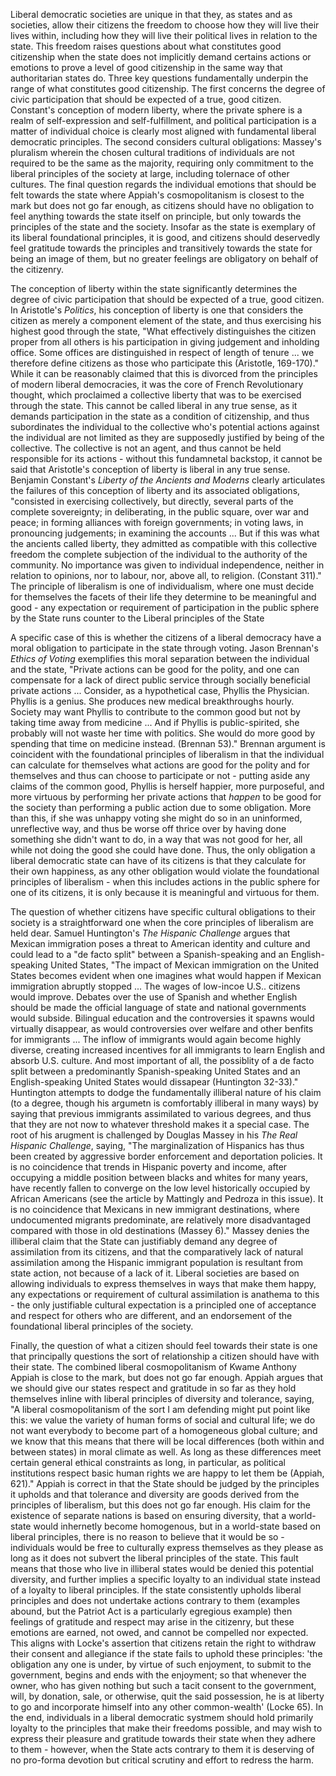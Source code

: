 Liberal democratic societies are unique in that they, as states and as societies, allow their citizens the freedom to choose how they will live their lives within, including how they will live their political lives in relation to the state. This freedom raises questions about what constitutes good citizenship when the state does not implicitly demand certains actions or emotions to prove a level of good citizenship in the same way that authoritarian states do. Three key questions fundamentally underpin the range of what constitutes good citizenship. The first concerns the degree of civic participation that should be expected of a true, good citizen. Constant's conception of modern liberty, where the private sphere is a realm of self-expression and self-fulfillment, and political participation is a matter of individual choice is clearly most aligned with fundamental liberal democratic principles. The second considers cultural obligations: Massey's pluralism wherein the chosen cultural traditions of individuals are not required to be the same as the majority, requiring only commitment to the liberal principles of the society at large, including tolernace of other cultures. The final question regards the individual emotions that should be felt towards the state where Appiah's cosmopolitanism is closest to the mark but does not go far enough, as citizens should have no obligation to feel anything towards the state itself on principle, but only towards the principles of the state and the society. Insofar as the state is exemplary of its liberal foundational principles, it is good, and citizens should deservedly feel gratitude towards the principles and transitively towards the state for being an image of them, but no greater feelings are obligatory on behalf of the citizenry.

The conception of liberty within the state significantly determines the degree of civic participation that should be expected of a true, good citizen. In Aristotle's _Politics_, his conception of liberty is one that considers the citizen as merely a component element of the state, and thus exercising his highest good through the state, "What effectively distinguishes the citizen proper from all others is his participation in giving judgement and inholding office. Some offices are distinguished in respect of length of tenure ... we therefore define citizens as those who participate this (Aristotle, 169-170)." While it can be reasonably claimed that this is divorced from the principles of modern liberal democracies, it was the core of French Revolutionary thought, which proclaimed a collective liberty that was to be exercised through the state. This cannot be called liberal in any true sense, as it demands participation in the state as a condition of citizenship, and thus subordinates the individual to the collective who's potential actions against the individual are not limited as they are supposedly justified by being of the collective. The collective is not an agent, and thus cannot be held responsible for its actions - without this fundamnetal backstop, it cannot be said that Aristotle's conception of liberty is liberal in any true sense. Benjamin Constant's _Liberty of the Ancients and Moderns_ clearly articulates the failures of this conception of liberty and its associated obligations, "consisted in exercising collectively, but directly, several parts of the complete sovereignty; in deliberating, in the public square, over war and peace; in forming alliances with foreign governments; in voting laws, in pronouncing judgements; in examining the accounts ... But if this was what the ancients called liberty, they admitted as compatible with this collective freedom the complete subjection of the individual to the authority of the community. No importance was given to individual independence, neither in relation to opinions, nor to labour, nor, above all, to religion. (Constant 311)." The principle of liberalism is one of individualism, where one must decide for themselves the facets of their life they determine to be meaningful and good - any expectation or requirement of participation in the public sphere by the State runs counter to the Liberal principles of the State

A specific case of this is whether the citizens of a liberal democracy have a moral obligation to participate in the state through voting. Jason Brennan's _Ethics of Voting_ exemplifies this moral separation between the individual and the state, "Private actions can be good for the polity, and one can compensate for a lack of direct public service through socially beneficial private actions ... Consider, as a hypothetical case, Phyllis the Physician. Phyllis is a genius. She produces new medical breakthroughs hourly. Society may want Phyllis to contribute to the common good but not by taking time away from medicine ... And if Phyllis is public-spirited, she probably will not waste her time with politics. She would do more good by spending that time on medicine instead. (Brennan 53)." Brennan argument is coincident with the foundational principles of liberalism in that the individual can calculate for themselves what actions are good for the polity and for themselves and thus can choose to participate or not - putting aside any claims of the common good, Phyllis is herself happier, more purposeful, and more virtuous by performing her private actions that _happen_ to be good for the society than performing a public action due to some obligation. More than this, if she was unhappy voting she might do so in an uninformed, unreflective way, and thus be worse off thrice over by having done something she didn't want to do, in a way that was not good for her, all while not doing the good she could have done. Thus, the only obligation a liberal democratic state can have of its citizens is that they calculate for their own happiness, as any other obligation would violate the foundational principles of liberalism - when this includes actions in the public sphere for one of its citizens, it is only because it is meaningful and virtuous for them.

The question of whether citizens have specific cultural obligations to their society is a straightforward one when the core principles of liberalism are held dear. Samuel Huntington's _The Hispanic Challenge_ argues that Mexican immigration poses a threat to American identity and culture and could lead to a "de facto split" between a Spanish-speaking and an English-speaking United States, "The impact of Mexican immigration on the United States becomes evident when one imagines what would happen if Mexican immigration abruptly stopped ... The wages of low-incoe U.S.. citizens would improve. Debates over the use of Spanish and whether English should be made the official language of state and national governments would subside. Bilingual education and the controversies it spawns would virtually disappear, as would controversies over welfare and other benfits for immigrants ... The inflow of immigrants would again become highly diverse, creating increased incentives for all immigrants to learn English and absorb U.S. culture. And most important of all, the possiblity of a de facto split between a predominantly Spanish-speaking United States and an English-speaking United States would dissapear (Huntington 32-33)." Huntington attempts to dodge the fundamentally illiberal nature of his claim (to a degree, though his argumetn is comfortably illiberal in many ways) by saying that previous immigrants assimilated to various degrees, and thus that they are not now to whatever threshold makes it a special case. The root of his arugment is challenged by Douglas Massey in his _The Real Hispanic Challenge_, saying, "The marginalization of Hispanics has thus been created by aggressive border enforcement and deportation policies. It is no coincidence that trends in Hispanic poverty and income, after occupying a middle position between blacks and whites for many years, have recently fallen to converge on the low level historically occupied by African Americans (see the article by Mattingly and Pedroza in this issue). It is no coincidence that Mexicans in new immigrant destinations, where undocumented migrants predominate, are relatively more disadvantaged compared with those in old destinations (Massey 6)." Massey denies the illiberal claim that the State can justifiably demand any degree of assimilation from its citizens, and that the comparatively lack of natural assimilation among the Hispanic immigrant population is resultant from state action, not because of a lack of it. Liberal societies are based on allowing individuals to express themselves in ways that make them happy, any expectations or requirement of cultural assimilation is anathema to this - the only justifiable cultural expectation is a principled one of acceptance and respect for others who are different, and an endorsement of the foundational liberal principles of the society.

Finally, the question of what a citizen should feel towards their state is one that principally questions the sort of relationship a citizen should have with their state. The combined liberal cosmopolitanism of Kwame Anthony Appiah is close to the mark, but does not go far enough. Appiah argues that we should give our states respect and gratitude in so far as they hold themselves inline with liberal principles of diversity and tolerance, saying, "A liberal cosmopolitanism of the sort I am defending might put point like this: we value the variety of human forms of social and cultural life; we do not want everybody to become part of a homogeneous global culture; and we know that this means that there will be local differences (both within and between states) in moral climate as well. As long as these differences meet certain general ethical constraints as long, in particular, as political institutions respect basic human rights we are happy to let them be (Appiah, 621)." Appiah is correct in that the State should be judged by the principles it upholds and that tolerance and diversity are goods derived from the principles of liberalism, but this does not go far enough. His claim for the existence of separate nations is based on ensuring diversity, that a world-state would inhernetly become homogenous, but in a world-state based on liberal principles, there is no reason to believe that it would be so - individuals would be free to culturally express themselves as they please as long as it does not subvert the liberal principles of the state. This fault means that those who live in illiberal states would be denied this potential diversity, and further implies a specific loyalty to an individual state instead of a loyalty to liberal principles. If the state consistently upholds liberal principles and does not undertake actions contrary to them (examples abound, but the Patriot Act is a particularly egregious example) then feelings of gratitude and respect may arise in the citizenry, but these emotions are earned, not owed, and cannot be compelled nor expected. This aligns with Locke's assertion that citizens retain the right to withdraw their consent and allegiance if the state fails to uphold these principles: 'the obligation any one is under, by virtue of such enjoyment, to submit to the government, begins and ends with the enjoyment; so that whenever the owner, who has given nothing but such a tacit consent to the government, will, by donation, sale, or otherwise, quit the said possession, he is at liberty to go and incorporate himself into any other common-wealth' (Locke 65). In the end, individuals in a liberal democratic systmem should hold primarily loyalty to the principles that make their freedoms possible, and may wish to express their pleasure and gratitude towards their state when they adhere to them - however, when the State acts contrary to them it is deserving of no pro-forma devotion but critical scrutiny and effort to redress the harm.
